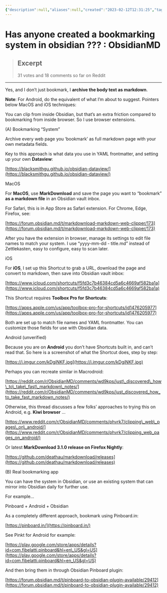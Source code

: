 ```yaml
---
{"description":null,"aliases":null,"created":"2023-02-12T12:31:25","tags":[],"source":"https://www.reddit.com/r/ObsidianMD/comments/we4b06/has_anyone_created_a_bookmarking_system_in/","author":null,"date created":"Sunday, February 12th 2023, 12:31:25 pm","date modified":"Monday, February 27th 2023, 6:20:45 pm","updated":"2023-07-15T21:33:04","title":"Has anyone created a bookmarking system in obsidian   ObsidianMD","dg-publish":true,"permalink":"/docs/Has anyone created a bookmarking system in obsidian   ObsidianMD/","dgPassFrontmatter":true}
---
```



# Has anyone created a bookmarking system in obsidian ??? : ObsidianMD

> ## Excerpt
> 31 votes and 18 comments so far on Reddit

---
Yes, and I don’t just bookmark, I **archive the body text as markdown**.

**Note**: For Android, do the equivalent of what I’m about to suggest. Pointers below MacOS and iOS techniques:

You can clip from inside Obsidian, but that’s an extra friction compared to bookmarking from inside browser. So I use browser extensions.

(A) Bookmarking “System”

Archive every web page you ‘bookmark’ as full markdown page with your own metadata fields.

Key to this approach is what data you use in YAML frontmatter, and setting up your own **Dataview**:

[https://blacksmithgu.github.io/obsidian-dataview/](https://blacksmithgu.github.io/obsidian-dataview/)

MacOS

For **MacOS**, use **MarkDownload** and save the page you want to “bookmark” **as a markdown file** in an Obsidian vault inbox.

For Safari, this is in App Store as Safari extension. For Chrome, Edge, Firefox, see:

[https://forum.obsidian.md/t/markdownload-markdown-web-clipper/173](https://forum.obsidian.md/t/markdownload-markdown-web-clipper/173)

After you have the extension in browser, manage its settings to edit file names to match your system. I use “yyyy-mm-dd - title.md” instead of Zettlekasten, easy to configure, easy to scan later.

iOS

For **iOS**, I set up this Shortcut to grab a URL, download the page and convert to markdown, then save into Obsidian vault inbox:

[https://www.icloud.com/shortcuts/f5fd3c7b46384cd5a6c4669af582ba1a](https://www.icloud.com/shortcuts/f5fd3c7b46384cd5a6c4669af582ba1a)

This Shortcut requires **Toolbox Pro for Shortcuts**:

[https://apps.apple.com/us/app/toolbox-pro-for-shortcuts/id1476205977](https://apps.apple.com/us/app/toolbox-pro-for-shortcuts/id1476205977)

Both are set up to match file names and YAML frontmatter. You can customize those fields for use with Obsidian data.

Android (unverified)

Because you are on **Android** you don’t have Shortcuts built in, and can’t read that. So here is a screenshot of what the Shortcut does, step by step:

[https://i.imgur.com/kDgiNKF.jpg](https://i.imgur.com/kDgiNKF.jpg)

Perhaps you can recreate similar in Macrodroid:

[https://reddit.com/r/ObsidianMD/comments/wd9kps/just\_discovered\_how\_to\_take\_fast\_markdown\_notes/](https://reddit.com/r/ObsidianMD/comments/wd9kps/just_discovered_how_to_take_fast_markdown_notes/)

Otherwise, this thread discusses a few folks’ approaches to trying this on Android, e.g. **Kiwi browser** …

[https://www.reddit.com/r/ObsidianMD/comments/phvrk7/clipping\_web\_pages\_on\_android/](https://www.reddit.com/r/ObsidianMD/comments/phvrk7/clipping_web_pages_on_android/)

Or latest **MarkDownload 3.1.0 release on Firefox Nightly**:

[https://github.com/deathau/markdownload/releases](https://github.com/deathau/markdownload/releases)

(B) Real bookmarking app

You can have the system in Obsidian, or use an existing system that can mirror into Obsidian daily for further use.

For example…

Pinboard + Android + Obsidian

As a completely different approach, bookmark using Pinboard.in:

[https://pinboard.in/](https://pinboard.in/)

See Pinkt for Android for example:

[https://play.google.com/store/apps/details?id=com.fibelatti.pinboard&hl=en\_US&gl=US](https://play.google.com/store/apps/details?id=com.fibelatti.pinboard&hl=en_US&gl=US)

And then bring them in through Obsidian Pinboard plugin:

[https://forum.obsidian.md/t/pinboard-to-obsidian-plugin-available/29412](https://forum.obsidian.md/t/pinboard-to-obsidian-plugin-available/29412)
